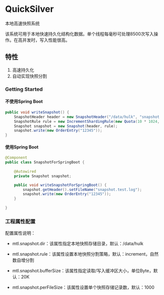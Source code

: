 # QuickSilver
本地高速快照系统

该系统可用于本地快速持久化结构化数据。单个线程每毫秒可处理8500次写入操作。在高并发时，写入性能很高。

## 特性

1. 高速持久化
2. 自动实现快照分割

### Getting Started

#### 不使用Spring Boot
```java
public void writeSnapshot() {
    SnapshotHeader header = new SnapshotHeader("/data/hulk", "snapshot.test.log");
    SnapshotRule rule = new IncrementShardingRule(new Quota(10 * 1024, 1000));
    Snapshot snapshot = new Snapshot(header, rule);
    snapshot.write(new OrderEntry("12345"));
}
```

#### 使用Spring Boot
```java
@Component
public class SnapshotForSpringBoot {
    
    @Autowired
    private Snapshot snapshot;

    public void writeSnapshotForSpringBoot() {
        snapshot.getHeader().setFileName("snapshot.test.log");
        snapshot.write(new OrderEntry("12345"));
    }
    
}
```

### 工程属性配置

配置属性说明：

* mtl.snapshot.dir：该属性指定本地快照存储目录，默认：/data/hulk

* mtl.snapshot.rule：该属性设置本地快照分割策略，默认：increment，自然数自增分割

* mtl.snapshot.bufferSize：该属性指定读取/写入缓冲区大小，单位Byte，默认：20K

* mtl.snapshot.perFileSize：该属性设置单个快照存储记录数，默认：1000


